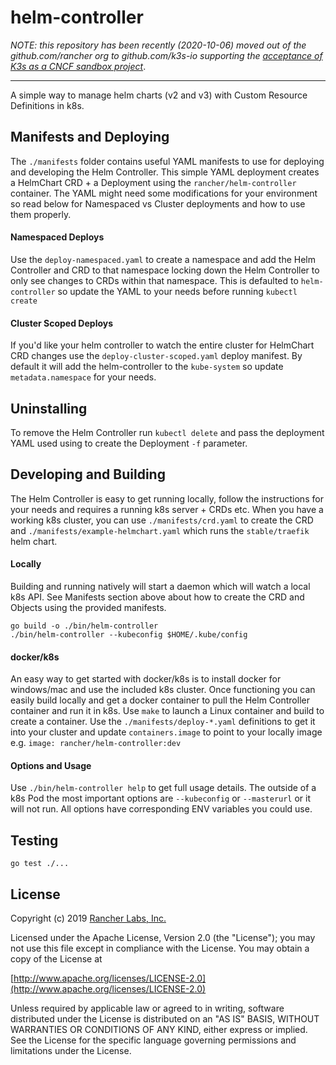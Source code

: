 helm-controller
========

_NOTE: this repository has been recently (2020-10-06) moved out of the github.com/rancher org to github.com/k3s-io
supporting the [acceptance of K3s as a CNCF sandbox project](https://github.com/cncf/toc/pull/447)_.

---

A simple way to manage helm charts (v2 and v3) with Custom Resource Definitions in k8s.

## Manifests and Deploying
The `./manifests` folder contains useful YAML manifests to use for deploying and developing the Helm Controller. This simple YAML deployment creates a HelmChart CRD + a Deployment using the `rancher/helm-controller` container. The YAML might need some modifications for your environment so read below for Namespaced vs Cluster deployments and how to use them properly.

#### Namespaced Deploys
Use the `deploy-namespaced.yaml` to create a namespace and add the Helm Controller and CRD to that namespace locking down the Helm Controller to only see changes to CRDs within that namespace. This is defaulted to `helm-controller` so update the YAML to your needs before running `kubectl create`

#### Cluster Scoped Deploys
If you'd like your helm controller to watch the entire cluster for HelmChart CRD changes use the `deploy-cluster-scoped.yaml` deploy manifest. By default it will add the helm-controller to the `kube-system` so update `metadata.namespace` for your needs.

## Uninstalling
To remove the Helm Controller run `kubectl delete` and pass the deployment YAML used using to create the Deployment `-f` parameter.

## Developing and Building
The Helm Controller is easy to get running locally, follow the instructions for your needs and requires a running k8s server + CRDs etc. When you have a working k8s cluster, you can use `./manifests/crd.yaml` to create the CRD and `./manifests/example-helmchart.yaml` which runs the `stable/traefik` helm chart.

#### Locally
Building and running natively will start a daemon which will watch a local k8s API. See Manifests section above about how to create the CRD and Objects using the provided manifests.

```
go build -o ./bin/helm-controller
./bin/helm-controller --kubeconfig $HOME/.kube/config
```

#### docker/k8s
An easy way to get started with docker/k8s is to install docker for windows/mac and use the included k8s cluster. Once functioning you can easily build locally and get a docker container to pull the Helm Controller container and run it in k8s. Use `make` to launch a Linux container and build to create a container. Use the `./manifests/deploy-*.yaml` definitions to get it into your cluster and update  `containers.image` to point to your locally image e.g. `image: rancher/helm-controller:dev`

#### Options and Usage
Use `./bin/helm-controller help` to get full usage details. The outside of a k8s Pod the most important options are `--kubeconfig` or `--masterurl` or it will not run. All options have corresponding ENV variables you could use.

## Testing
`go test ./...`

## License
Copyright (c) 2019 [Rancher Labs, Inc.](http://rancher.com)

Licensed under the Apache License, Version 2.0 (the "License");
you may not use this file except in compliance with the License.
You may obtain a copy of the License at

[http://www.apache.org/licenses/LICENSE-2.0](http://www.apache.org/licenses/LICENSE-2.0)

Unless required by applicable law or agreed to in writing, software
distributed under the License is distributed on an "AS IS" BASIS,
WITHOUT WARRANTIES OR CONDITIONS OF ANY KIND, either express or implied.
See the License for the specific language governing permissions and
limitations under the License.
